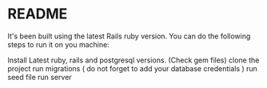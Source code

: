 # README

It's been built using the latest Rails ruby version. You can do the following steps to run it on you machine:

Install Latest ruby, rails and postgresql versions. (Check gem files)
clone the project
run migrations ( do not forget to add your database credentials )
run seed file
run server
